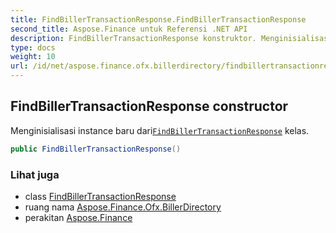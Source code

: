 ```yaml
---
title: FindBillerTransactionResponse.FindBillerTransactionResponse
second_title: Aspose.Finance untuk Referensi .NET API
description: FindBillerTransactionResponse konstruktor. Menginisialisasi instance baru dariFindBillerTransactionResponse kelas.
type: docs
weight: 10
url: /id/net/aspose.finance.ofx.billerdirectory/findbillertransactionresponse/findbillertransactionresponse/
---
```

## FindBillerTransactionResponse constructor

Menginisialisasi instance baru dari[`FindBillerTransactionResponse`](../) kelas.

```csharp
public FindBillerTransactionResponse()
```

### Lihat juga

* class [FindBillerTransactionResponse](../)
* ruang nama [Aspose.Finance.Ofx.BillerDirectory](../../findbillertransactionresponse/)
* perakitan [Aspose.Finance](../../../)


